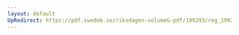 ```yaml
---
layout: default
UpRedirect: https://pdf.swedeb.se/riksdagen-volumeG-pdf/199293/reg_199293_FiU/reg_199293_FiU_0004.pdf
---
```

